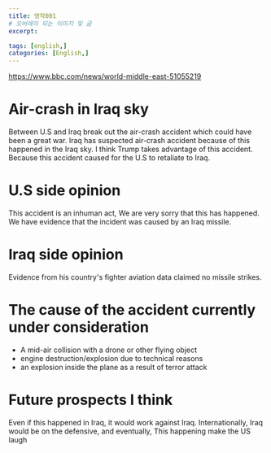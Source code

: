 ```yaml
---
title: 영작001
# 오버레이 되는 이미지 및 글
excerpt: 

tags: [english,]
categories: [English,]
---
```


<https://www.bbc.com/news/world-middle-east-51055219>

# Air-crash in Iraq sky
Between U.S and Iraq break out the air-crash accident which could have been a great war. Iraq has suspected air-crash accident because of this happened in the Iraq sky. I think Trump takes advantage of this accident. Because this accident caused for the U.S to retaliate to Iraq.

# U.S side opinion
This accident is an inhuman act, We are very sorry that this has happened. We have evidence that the incident was caused by an Iraq missile.

# Iraq side opinion
Evidence from his country's fighter aviation data claimed no missile strikes.

# The cause of the accident currently under consideration
* A mid-air collision with a drone or other flying object
* engine destruction/explosion due to technical reasons
* an explosion inside the plane as a result of terror attack

# Future prospects I think
Even if this happened in Iraq, it would work against Iraq. Internationally, Iraq would be on the defensive, and eventually, This happening make the US laugh